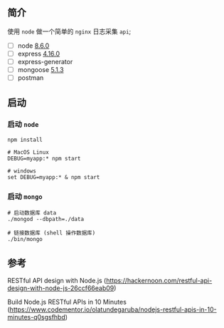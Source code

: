 ## 简介

使用 `node` 做一个简单的 `nginx` 日志采集 `api`;

- [ ] node [8.6.0]()
- [ ] express [4.16.0]()
- [ ] express-generator
- [ ] mongoose [5.1.3]()
- [ ] postman

## 启动

### 启动 `node`
```shell
npm install

# MacOS Linux
DEBUG=myapp:* npm start

# windows
set DEBUG=myapp:* & npm start
```

### 启动 `mongo`

```shell
# 启动数据库 data
./mongod --dbpath=./data

# 链接数据库 (shell 操作数据库)
./bin/mongo
```

## 参考

RESTful API design with Node.js  (https://hackernoon.com/restful-api-design-with-node-js-26ccf66eab09)

Build Node.js RESTful APIs in 10 Minutes (https://www.codementor.io/olatundegaruba/nodejs-restful-apis-in-10-minutes-q0sgsfhbd)
